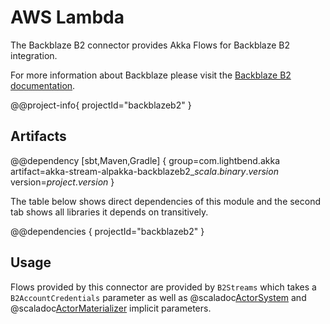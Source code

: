 # AWS Lambda

The Backblaze B2 connector provides Akka Flows for Backblaze B2 integration.

For more information about Backblaze please visit the [Backblaze B2 documentation](https://www.backblaze.com/b2/docs/).

@@project-info{ projectId="backblazeb2" }

## Artifacts

@@dependency [sbt,Maven,Gradle] {
  group=com.lightbend.akka
  artifact=akka-stream-alpakka-backblazeb2_$scala.binary.version$
  version=$project.version$
}

The table below shows direct dependencies of this module and the second tab shows all libraries it depends on transitively.

@@dependencies { projectId="backblazeb2" }

## Usage

Flows provided by this connector are provided by `B2Streams` which takes a `B2AccountCredentials` parameter
as well as @scaladoc[ActorSystem](akka.actor.ActorSystem) and @scaladoc[ActorMaterializer](akka.stream.ActorMaterializer)
implicit parameters.
